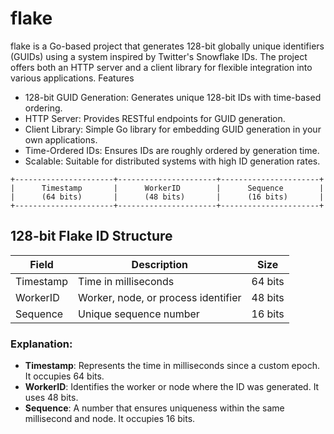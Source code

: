 # flake

flake is a Go-based project that generates 128-bit globally unique identifiers (GUIDs) using a system inspired by Twitter's Snowflake IDs. The project offers both an HTTP server and a client library for flexible integration into various applications.
Features

- 128-bit GUID Generation: Generates unique 128-bit IDs with time-based ordering.
- HTTP Server: Provides RESTful endpoints for GUID generation.
- Client Library: Simple Go library for embedding GUID generation in your own applications.
- Time-Ordered IDs: Ensures IDs are roughly ordered by generation time.
- Scalable: Suitable for distributed systems with high ID generation rates.


```
+----------------------+----------------------+----------------------+
|      Timestamp       |      WorkerID        |      Sequence        |
|      (64 bits)       |      (48 bits)       |      (16 bits)       |
+----------------------+----------------------+----------------------+
```


## 128-bit Flake ID Structure

| Field     | Description                         | Size     |
|-----------|-------------------------------------|----------|
| Timestamp | Time in milliseconds                | 64 bits  |
| WorkerID  | Worker, node, or process identifier | 48 bits  |
| Sequence  | Unique sequence number              | 16 bits  |

### Explanation:
- **Timestamp**: Represents the time in milliseconds since a custom epoch. It occupies 64 bits.
- **WorkerID**: Identifies the worker or node where the ID was generated. It uses 48 bits.
- **Sequence**: A number that ensures uniqueness within the same millisecond and node. It occupies 16 bits.
